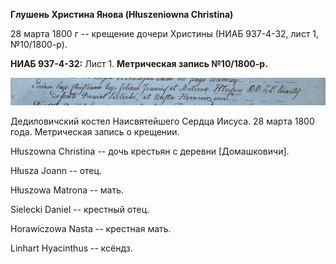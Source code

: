 **Глушень Христина Янова (Hłuszeniowna Christina)**

28 марта 1800 г -- крещение дочери Христины (НИАБ 937-4-32, лист 1,
№10/1800-р).

**НИАБ 937-4-32:** Лист 1. **Метрическая запись №10/1800-р.**

![](./media/5b879dfa5d620b1eba62d011b8e0e23b1f548724.png)

Дедиловичский костел Наисвятейшего Сердца Иисуса. 28 марта 1800 года.
Метрическая запись о крещении.

Hłuszowna Christina -- дочь крестьян с деревни \[Домашковичи\].

Hłusza Joann -- отец.

Hłuszowa Matrona -- мать.

Sielecki Daniel -- крестный отец.

Horawiczowa Nasta -- крестная мать.

Linhart Hyacinthus -- ксёндз.
